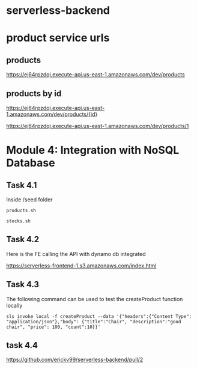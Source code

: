 # serverless-backend

# product service urls

## products

https://ej64rpzdqi.execute-api.us-east-1.amazonaws.com/dev/products

## products by id

https://ej64rpzdqi.execute-api.us-east-1.amazonaws.com/dev/products/{id}

https://ej64rpzdqi.execute-api.us-east-1.amazonaws.com/dev/products/1

# Module 4: Integration with NoSQL Database

## Task 4.1

Inside /seed folder

```
products.sh
```

```
stocks.sh
```

## Task 4.2

Here is the FE calling the API with dynamo db integrated

https://serverless-frontend-1.s3.amazonaws.com/index.html

## Task 4.3

The following command can be used to test the createProduct function locally

```
sls invoke local -f createProduct --data '{"headers":{"Content Type": "application/json"},"body": {"title":"Chair", "description":"good chair", "price": 100, "count":10}}'
```

## task 4.4

https://github.com/erickv99/serverless-backend/pull/2
